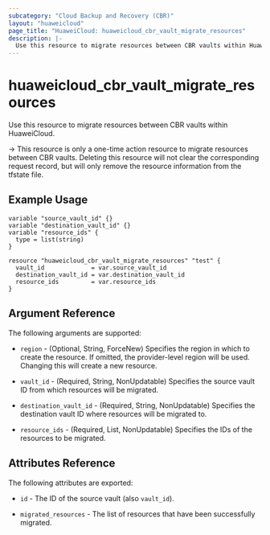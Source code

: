 ```yaml
---
subcategory: "Cloud Backup and Recovery (CBR)"
layout: "huaweicloud"
page_title: "HuaweiCloud: huaweicloud_cbr_vault_migrate_resources"
description: |-
  Use this resource to migrate resources between CBR vaults within HuaweiCloud.
---
```


# huaweicloud_cbr_vault_migrate_resources

Use this resource to migrate resources between CBR vaults within HuaweiCloud.

-> This resource is only a one-time action resource to migrate resources between CBR vaults. Deleting this resource will
not clear the corresponding request record, but will only remove the resource information from the tfstate file.

## Example Usage

```hcl
variable "source_vault_id" {}
variable "destination_vault_id" {}
variable "resource_ids" {
  type = list(string)
}

resource "huaweicloud_cbr_vault_migrate_resources" "test" {
  vault_id             = var.source_vault_id
  destination_vault_id = var.destination_vault_id
  resource_ids         = var.resource_ids
}
```

## Argument Reference

The following arguments are supported:

* `region` - (Optional, String, ForceNew) Specifies the region in which to create the resource. If omitted, the provider-level
  region will be used. Changing this will create a new resource.

* `vault_id` - (Required, String, NonUpdatable) Specifies the source vault ID from which resources will be migrated.

* `destination_vault_id` - (Required, String, NonUpdatable) Specifies the destination vault ID where resources
  will be migrated to.

* `resource_ids` - (Required, List, NonUpdatable) Specifies the IDs of the resources to be migrated.

## Attributes Reference

The following attributes are exported:

* `id` - The ID of the source vault (also `vault_id`).

* `migrated_resources` - The list of resources that have been successfully migrated.
